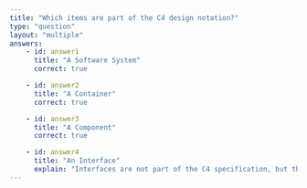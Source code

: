 ```yaml
---
title: "Which items are part of the C4 design notation?"
type: "question"
layout: "multiple"
answers:
    - id: answer1
      title: "A Software System"
      correct: true

    - id: answer2
      title: "A Container"
      correct: true

    - id: answer3
      title: "A Component"
      correct: true

    - id: answer4
      title: "An Interface"
      explain: "Interfaces are not part of the C4 specification, but they can be modelled with Code Elements."
---
```

